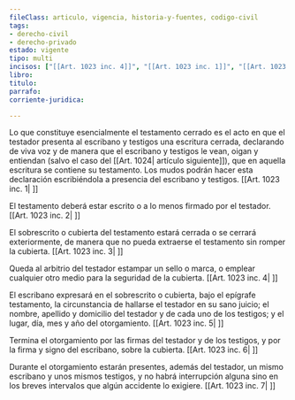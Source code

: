 ```yaml
---
fileClass: articulo, vigencia, historia-y-fuentes, codigo-civil
tags:
- derecho-civil
- derecho-privado
estado: vigente
tipo: multi
incisos: ["[[Art. 1023 inc. 4]]", "[[Art. 1023 inc. 1]]", "[[Art. 1023 inc. 5]]", "[[Art. 1023 inc. 2]]", "[[Art. 1023 inc. 6]]", "[[Art. 1023 inc. 7]]", "[[Art. 1023 inc. 3]]"]
libro:
titulo:
parrafo:
corriente-juridica:

---
```

Lo que constituye esencialmente el testamento cerrado es el acto en que el testador presenta al escribano y testigos una escritura cerrada, declarando de viva voz y de manera que el escribano y testigos le vean, oigan y entiendan (salvo el caso del [[Art. 1024| artículo siguiente]]), que en aquella escritura se contiene su testamento. Los mudos podrán hacer esta declaración escribiéndola a presencia del escribano y testigos. [[Art. 1023 inc. 1| ]]

El testamento deberá estar escrito o a lo menos firmado por el testador. [[Art. 1023 inc. 2| ]]

El sobrescrito o cubierta del testamento estará cerrada o se cerrará exteriormente, de manera que no pueda extraerse el testamento sin romper la cubierta. [[Art. 1023 inc. 3| ]]

Queda al arbitrio del testador estampar un sello o marca, o emplear cualquier otro medio para la seguridad de la cubierta. [[Art. 1023 inc. 4| ]]

El escribano expresará en el sobrescrito o cubierta, bajo el epígrafe testamento, la circunstancia de hallarse el testador en su sano juicio; el nombre, apellido y domicilio del testador y de cada uno de los testigos; y el lugar, día, mes y año del otorgamiento. [[Art. 1023 inc. 5| ]]

Termina el otorgamiento por las firmas del testador y de los testigos, y por la firma y signo del escribano, sobre la cubierta. [[Art. 1023 inc. 6| ]]

Durante el otorgamiento estarán presentes, además del testador, un mismo escribano y unos mismos testigos, y no habrá interrupción alguna sino en los breves intervalos que algún accidente lo exigiere. [[Art. 1023 inc. 7| ]]